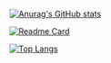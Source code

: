 


[![Anurag's GitHub stats](https://github-readme-stats.vercel.app/api?username=syuan)](https://github.com/syuan)


[![Readme Card](https://github-readme-stats.vercel.app/api/pin/?username=bumptech&repo=glide)](https://github.com/bumptech/glide)


[![Top Langs](https://github-readme-stats.vercel.app/api/top-langs/?username=anuraghazra&layout=compact)](https://github.com/anuraghazra/github-readme-stats)
<!--stackedit_data:
eyJoaXN0b3J5IjpbMjEzOTYxOTc5MCw4NzMzNTk3MzhdfQ==
-->